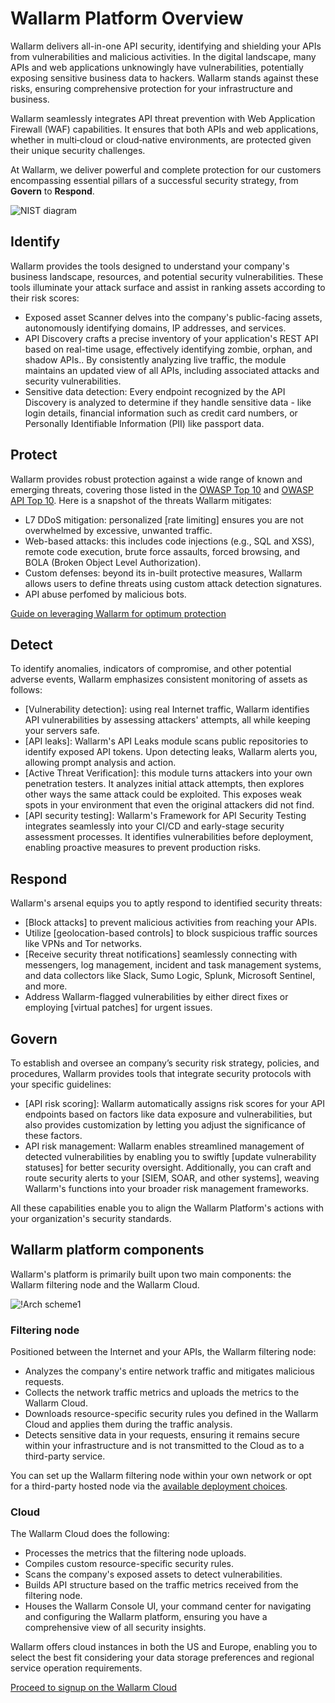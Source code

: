 # Wallarm Platform Overview

Wallarm delivers all-in-one API security, identifying and shielding your APIs from vulnerabilities and malicious activities. In the digital landscape, many APIs and web applications unknowingly have vulnerabilities, potentially exposing sensitive business data to hackers. Wallarm stands against these risks, ensuring comprehensive protection for your infrastructure and business.

Wallarm seamlessly integrates API threat prevention with Web Application Firewall (WAF) capabilities. It ensures that both APIs and web applications, whether in multi‑cloud or cloud‑native environments, are protected given their unique security challenges.

At Wallarm, we deliver powerful and complete protection for our customers encompassing essential pillars of a successful security strategy, from **Govern** to **Respond**.

![NIST diagram](../images/about-wallarm-waf/overview/nist.png)

## Identify

Wallarm provides the tools designed to understand your company's business landscape, resources, and potential security vulnerabilities. These tools illuminate your attack surface and assist in ranking assets according to their risk scores:

* Exposed asset Scanner delves into the company's public-facing assets, autonomously identifying domains, IP addresses, and services.
* API Discovery crafts a precise inventory of your application's REST API based on real-time usage, effectively identifying zombie, orphan, and shadow APIs.. By consistently analyzing live traffic, the module maintains an updated view of all APIs, including associated attacks and security vulnerabilities.
* Sensitive data detection: Every endpoint recognized by the API Discovery is analyzed to determine if they handle sensitive data - like login details, financial information such as credit card numbers, or Personally Identifiable Information (PII) like passport data.

## Protect

Wallarm provides robust protection against a wide range of known and emerging threats, covering those listed in the [OWASP Top 10](https://owasp.org/www-project-top-ten/) and [OWASP API Top 10](https://owasp.org/www-project-api-security/). Here is a snapshot of the threats Wallarm mitigates:

* L7 DDoS mitigation: personalized [rate limiting] ensures you are not overwhelmed by excessive, unwanted traffic.
* Web-based attacks: this includes code injections (e.g., SQL and XSS), remote code execution, brute force assaults, forced browsing, and BOLA (Broken Object Level Authorization).
* Custom defenses: beyond its in-built protective measures, Wallarm allows users to define threats using custom attack detection signatures.
* API abuse perfomed by malicious bots.

<!-- API Policy Enforcement (later) -->

[Guide on leveraging Wallarm for optimum protection](../quickstart/attack-prevention-best-practices.md)

## Detect

To identify anomalies, indicators of compromise, and other potential adverse events, Wallarm emphasizes consistent monitoring of assets as follows:

* [Vulnerability detection]: using real Internet traffic, Wallarm identifies API vulnerabilities by assessing attackers' attempts, all while keeping your servers safe.
* [API leaks]: Wallarm's API Leaks module scans public repositories to identify exposed API tokens. Upon detecting leaks, Wallarm alerts you, allowing prompt analysis and action.
* [Active Threat Verification]: this module turns attackers into your own penetration testers. It analyzes initial attack attempts, then explores other ways the same attack could be exploited. This exposes weak spots in your environment that even the original attackers did not find.
* [API security testing]: Wallarm's Framework for API Security Testing integrates seamlessly into your CI/CD and early-stage security assessment processes. It identifies vulnerabilities before deployment, enabling proactive measures to prevent production risks.

<!-- Credential stuffing -->

## Respond

Wallarm's arsenal equips you to aptly respond to identified security threats:

* [Block attacks] to prevent malicious activities from reaching your APIs.
* Utilize [geolocation-based controls] to block suspicious traffic sources like VPNs and Tor networks.
* [Receive security threat notifications] seamlessly connecting with messengers, log management, incident and task management systems, and data collectors like Slack, Sumo Logic, Splunk, Microsoft Sentinel, and more.
* Address Wallarm-flagged vulnerabilities by either direct fixes or employing [virtual patches] for urgent issues.

## Govern

To establish and oversee an company’s security risk strategy, policies, and procedures, Wallarm provides tools that integrate security protocols with your specific guidelines:

* [API risk scoring]: Wallarm automatically assigns risk scores for your API endpoints based on factors like data exposure and vulnerabilities, but also provides customization by letting you adjust the significance of these factors.
* API risk management: Wallarm enables streamlined management of detected vulnerabilities by enabling you to swiftly [update vulnerability statuses] for better security oversight. Additionally, you can craft and route security alerts to your [SIEM, SOAR, and other systems], weaving Wallarm's functions into your broader risk management frameworks.

All these capabilities enable you to align the Wallarm Platform's actions with your organization's security standards.

## Wallarm platform components

Wallarm's platform is primarily built upon two main components: the Wallarm filtering node and the Wallarm Cloud.

![!Arch scheme1](../images/about-wallarm-waf/overview/filtering-node-cloud.png)

### Filtering node

Positioned between the Internet and your APIs, the Wallarm filtering node:

* Analyzes the company's entire network traffic and mitigates malicious requests.
* Collects the network traffic metrics and uploads the metrics to the Wallarm Cloud.
* Downloads resource-specific security rules you defined in the Wallarm Cloud and applies them during the traffic analysis.
* Detects sensitive data in your requests, ensuring it remains secure within your infrastructure and is not transmitted to the Cloud as to a third-party service.

You can set up the Wallarm filtering node within your own network or opt for a third-party hosted node via the [available deployment choices](../installation/supported-deployment-options.md).

### Cloud

The Wallarm Cloud does the following:

* Processes the metrics that the filtering node uploads.
* Compiles custom resource-specific security rules.
* Scans the company's exposed assets to detect vulnerabilities.
* Builds API structure based on the traffic metrics received from the filtering node.
* Houses the Wallarm Console UI, your command center for navigating and configuring the Wallarm platform, ensuring you have a comprehensive view of all security insights.

Wallarm offers cloud instances in both the US and Europe, enabling you to select the best fit considering your data storage preferences and regional service operation requirements.

[Proceed to signup on the Wallarm Cloud](../quickstart/getting-started.md)
